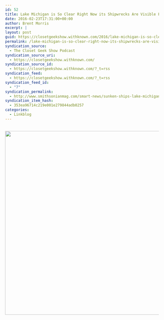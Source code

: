 ```yaml
---
id: 52
title: Lake Michigan is So Clear Right Now its Shipwrecks Are Visible From the Air | Smart News | Smithsonian
date: 2016-02-23T17:31:00+00:00
author: Brent Morris
excerpt: |
layout: post
guid: https://closetgeekshow.withknown.com/2016/lake-michigan-is-so-clear-right-now-its-shipwrecks-are
permalink: /lake-michigan-is-so-clear-right-now-its-shipwrecks-are-visible-from-the-air-smart-news-smithsonian/
syndication_source:
  - The Closet Geek Show Podcast
syndication_source_uri:
  - https://closetgeekshow.withknown.com/
syndication_source_id:
  - https://closetgeekshow.withknown.com/?_t=rss
syndication_feed:
  - https://closetgeekshow.withknown.com/?_t=rss
syndication_feed_id:
  - "7"
syndication_permalink:
  - http://www.smithsonianmag.com/smart-news/sunken-ships-lake-michigan-are-visible-ghostly-blue-180955108/?no-ist
syndication_item_hash:
  - 353ea96714c219e001e279844adb0257
categories:
  - Linkblog
---
```

<div class="known-bookmark">
   <img class="alignnone" src="http://i.imgur.com/w42WWPO.jpg" alt="" width="800" height="600" />
</div>